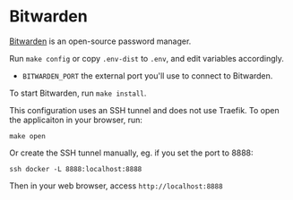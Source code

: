 # Bitwarden

[Bitwarden](https://bitwarden.com/) is an open-source password manager.

Run `make config` or copy `.env-dist` to `.env`, and edit variables
accordingly.

 * `BITWARDEN_PORT` the external port you'll use to connect to Bitwarden.

To start Bitwarden, run `make install`.

This configuration uses an SSH tunnel and does not use Traefik. To
open the applicaiton in your browser, run:

```
make open
```

Or create the SSH tunnel manually, eg. if you set the port to 8888:

```
ssh docker -L 8888:localhost:8888
```

Then in your web browser, access `http://localhost:8888`
